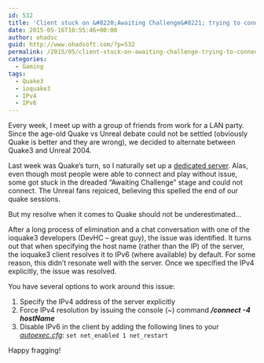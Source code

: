 ```yaml
---
id: 532
title: 'Client stuck on &#8220;Awaiting Challenge&#8221; trying to connect to ioquake3 server'
date: 2015-05-16T10:55:46+00:00
author: ohadsc
guid: http://www.ohadsoft.com/?p=532
permalink: /2015/05/client-stuck-on-awaiting-challenge-trying-to-connect-to-ioquake3-server/
categories:
  - Gaming
tags:
  - Quake3
  - ioquake3
  - IPv4
  - IPv6
---
```

Every week, I meet up with a group of friends from work for a LAN party. Since the age-old Quake vs Unreal debate could not be settled (obviously Quake is better and they are wrong), we decided to alternate between Quake3 and Unreal 2004.

Last week was Quake&#8217;s turn, so I naturally set up a [dedicated server](http://www.quake3world.com/q3guide/servers.html). Alas, even though most people were able to connect and play without issue, some got stuck in the dreaded &#8220;Awaiting Challenge&#8221; stage and could not connect. The Unreal fans rejoiced, believing this spelled the end of our quake sessions.

But my resolve when it comes to Quake should not be underestimated&#8230;

After a long process of elimination and a chat conversation with one of the ioquake3 developers (DevHC &#8211; great guy), the issue was identified. It turns out that when specifying the host name (rather than the IP) of the server, the ioquake3 client resolves it to IPv6 (where available) by default. For some reason, this didn&#8217;t resonate well with the server. Once we specified the IPv4 explicitly, the issue was resolved.

You have several options to work around this issue:

  1. Specify the IPv4 address of the server explicitly
  2. Force IPv4 resolution by issuing the console (~) command **_/connect -4 hostName_**
  3. Disable IPv6 in the client by adding the following lines to your _[autoexec.cfg](http://www.quake3world.com/q3guide/configs.html)_: `set net_enabled 1 net_restart`

Happy fragging!
